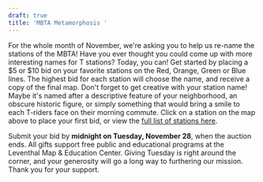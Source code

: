 ```yaml
---
draft: true
title: 'MBTA Metamorphosis '
---
```


For the whole month of November, we're asking you to help us re-name the stations of the MBTA! Have you ever thought you could come up with more interesting names for T stations? Today, you can! Get started by placing a $5 or $10 bid on your favorite stations on the Red, Orange, Green or Blue lines. The highest bid for each station will choose the name, and receive a copy of the final map. Don't forget to get creative with your station name! Maybe it's named after a descriptive feature of your neighborhood, an obscure historic figure, or simply something that would bring a smile to each T-riders face on their morning commute. Click on a station on the map above to place your first bid, or view the [full list of stations here](https://lmec.betterworld.org/auctions/transit-fundraiser).

Submit your bid by **midnight on Tuesday, November 28**, when the auction ends. All gifts support free public and educational programs at the Leventhal Map & Education Center. Giving Tuesday is right around the corner, and your generosity will go a long way to furthering our mission. Thank you for your support.
